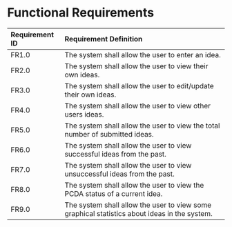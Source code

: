 # Functional Requirements

| Requirement ID     | Requirement Definition     |
| :--- | :--- |
| FR1.0 | The system shall allow the user to enter an idea.   |
| FR2.0 | The system shall allow the user to view their own ideas.   |
| FR3.0 | The system shall allow the user to edit/update their own ideas.   |
| FR4.0 | The system shall allow the user to view other users ideas.   |
| FR5.0 | The system shall allow the user to view the total number of submitted ideas.   |
| FR6.0 | The system shall allow the user to view successful ideas from the past.   |
| FR7.0 | The system shall allow the user to view unsuccessful ideas from the past.   |
| FR8.0 | The system shall allow the user to view the PCDA status of a current idea.   |
| FR9.0 | The system shall allow the user to view some graphical statistics about ideas in the system.   |
